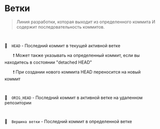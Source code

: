 # Ветки
> Линия разработки, которая выходит из определенного коммита И содержит последовательность коммитов.
> 
<br>

🔴&emsp;`HEAD`  - Последний коммит в текущей активной ветке

&emsp;&emsp;❗️ Может также указывать на определенный коммит, если вы находитесь в состоянии "detached HEAD"

&emsp;&emsp;❗️ При создании нового коммита HEAD переносится на новый коммит

<br>

🔴&emsp;`ORIG_HEAD`  - Последний коммит в активной ветке на удаленном репозитории

<br>

🔴&emsp;`Вершина ветки`  - Последний коммит в определенной ветке


